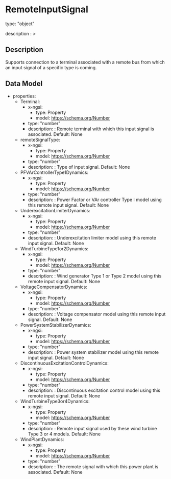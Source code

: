 # RemoteInputSignal
type: "object"
description : >
## Description
Supports connection to a terminal associated with a remote bus from which an input signal of a specific type is coming.

## Data Model
  - properties:
    - Terminal:
      - x-ngsi:
        - type: Property
        - model: https://schema.org/Number
      - type: "number"
      - description: : Remote terminal with which this input signal is associated. Default: None
    - remoteSignalType:
      - x-ngsi:
        - type: Property
        - model: https://schema.org/Number
      - type: "number"
      - description: : Type of input signal. Default: None
    - PFVArControllerType1Dynamics:
      - x-ngsi:
        - type: Property
        - model: https://schema.org/Number
      - type: "number"
      - description: : Power Factor or VAr controller Type I model using this remote input signal. Default: None
    - UnderexcitationLimiterDynamics:
      - x-ngsi:
        - type: Property
        - model: https://schema.org/Number
      - type: "number"
      - description: : Underexcitation limiter model using this remote input signal. Default: None
    - WindTurbineType1or2Dynamics:
      - x-ngsi:
        - type: Property
        - model: https://schema.org/Number
      - type: "number"
      - description: : Wind generator Type 1 or Type 2 model using this remote input signal. Default: None
    - VoltageCompensatorDynamics:
      - x-ngsi:
        - type: Property
        - model: https://schema.org/Number
      - type: "number"
      - description: : Voltage compensator model using this remote input signal. Default: None
    - PowerSystemStabilizerDynamics:
      - x-ngsi:
        - type: Property
        - model: https://schema.org/Number
      - type: "number"
      - description: : Power system stabilizer model using this remote input signal. Default: None
    - DiscontinuousExcitationControlDynamics:
      - x-ngsi:
        - type: Property
        - model: https://schema.org/Number
      - type: "number"
      - description: : Discontinuous excitation control model using this remote input signal. Default: None
    - WindTurbineType3or4Dynamics:
      - x-ngsi:
        - type: Property
        - model: https://schema.org/Number
      - type: "number"
      - description: : Remote input signal used by these wind turbine Type 3 or 4 models. Default: None
    - WindPlantDynamics:
      - x-ngsi:
        - type: Property
        - model: https://schema.org/Number
      - type: "number"
      - description: : The remote signal with which this power plant is associated. Default: None
